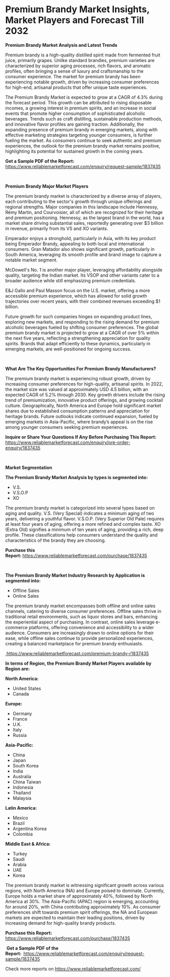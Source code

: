 <p><h1>Premium Brandy Market Insights, Market Players and Forecast Till 2032</h1></p><p><strong>Premium Brandy Market Analysis and Latest Trends</strong></p>
<p><p>Premium brandy is a high-quality distilled spirit made from fermented fruit juice, primarily grapes. Unlike standard brandies, premium varieties are characterized by superior aging processes, rich flavors, and aromatic profiles, often bringing a sense of luxury and craftsmanship to the consumer experience. The market for premium brandy has been experiencing notable growth, driven by increasing consumer preferences for high-end, artisanal products that offer unique taste experiences. </p><p>The Premium Brandy Market is expected to grow at a CAGR of 4.3% during the forecast period. This growth can be attributed to rising disposable incomes, a growing interest in premium spirits, and an increase in social events that promote higher consumption of sophisticated alcoholic beverages. Trends such as craft distilling, sustainable production methods, and innovative flavor profiles are gaining traction. Additionally, the expanding presence of premium brandy in emerging markets, along with effective marketing strategies targeting younger consumers, is further fueling the market. As consumers continue to seek authentic and premium experiences, the outlook for the premium brandy market remains positive, highlighting its potential for sustained growth in the coming years.</p></p>
<p><strong>Get a Sample PDF of the Report:&nbsp;</strong> <a href="https://www.reliablemarketforecast.com/enquiry/request-sample/1837435?utm_campaign=2321&utm_medium=2&utm_source=Github&utm_content=ia&utm_term=08022025&utm_id=premium-brandy">https://www.reliablemarketforecast.com/enquiry/request-sample/1837435</a></p>
<p>&nbsp;</p>
<p><strong>Premium Brandy Major Market Players</strong></p>
<p><p>The premium brandy market is characterized by a diverse array of players, each contributing to the sector's growth through unique offerings and regional strengths. Major companies in this landscape include Hennessy, Rémy Martin, and Courvoisier, all of which are recognized for their heritage and premium positioning. Hennessy, as the largest brand in the world, has a market share driving substantial sales, reportedly generating over $3 billion in revenue, primarily from its VS and XO variants.</p><p>Emperador enjoys a stronghold, particularly in Asia, with its key product being Emperador Brandy, appealing to both local and international consumers. Gran Matador also shows significant growth, particularly in South America, leveraging its smooth profile and brand image to capture a notable market segment.</p><p>McDowell's No. 1 is another major player, leveraging affordability alongside quality, targeting the Indian market. Its VSOP and other variants cater to a broader audience while still emphasizing premium credentials. </p><p>E&J Gallo and Paul Masson focus on the U.S. market, offering a more accessible premium experience, which has allowed for solid growth trajectories over recent years, with their combined revenues exceeding $1 billion.</p><p>Future growth for such companies hinges on expanding product lines, exploring new markets, and responding to the rising demand for premium alcoholic beverages fueled by shifting consumer preferences. The global premium brandy market is projected to grow at a CAGR of over 5% within the next five years, reflecting a strengthening appreciation for quality spirits. Brands that adapt efficiently to these dynamics, particularly in emerging markets, are well-positioned for ongoing success.</p></p>
<p>&nbsp;</p>
<p><strong>What Are The Key Opportunities For Premium Brandy Manufacturers?</strong></p>
<p><p>The premium brandy market is experiencing robust growth, driven by increasing consumer preferences for high-quality, artisanal spirits. In 2022, the market size was valued at approximately USD 4.5 billion, with an expected CAGR of 5.2% through 2030. Key growth drivers include the rising trend of premiumization, innovative product offerings, and growing cocktail culture. Geographically, North America and Europe hold significant market shares due to established consumption patterns and appreciation for heritage brands. Future outlooks indicate continued expansion, fueled by emerging markets in Asia-Pacific, where brandy’s appeal is on the rise among younger consumers seeking premium experiences.</p></p>
<p><strong>Inquire or Share Your Questions If Any Before Purchasing This Report:</strong> <a href="https://www.reliablemarketforecast.com/enquiry/pre-order-enquiry/1837435?utm_campaign=2321&utm_medium=2&utm_source=Github&utm_content=ia&utm_term=08022025&utm_id=premium-brandy">https://www.reliablemarketforecast.com/enquiry/pre-order-enquiry/1837435</a></p>
<p>&nbsp;</p>
<p><strong>Market Segmentation</strong></p>
<p><strong>The Premium Brandy Market Analysis by types is segmented into:</strong></p>
<p><ul><li>V.S.</li><li>V.S.O.P</li><li>XO</li></ul></p>
<p><p>The premium brandy market is categorized into several types based on aging and quality. V.S. (Very Special) indicates a minimum aging of two years, delivering a youthful flavor. V.S.O.P. (Very Superior Old Pale) requires at least four years of aging, offering a more refined and complex taste. XO (Extra Old) signifies a minimum of ten years of aging, providing a rich, deep profile. These classifications help consumers understand the quality and characteristics of the brandy they are choosing.</p></p>
<p><strong>Purchase this Report:&nbsp;</strong><a href="https://www.reliablemarketforecast.com/purchase/1837435?utm_campaign=2321&utm_medium=2&utm_source=Github&utm_content=ia&utm_term=08022025&utm_id=premium-brandy">https://www.reliablemarketforecast.com/purchase/1837435</a></p>
<p>&nbsp;</p>
<p><strong>The Premium Brandy Market Industry Research by Application is segmented into:</strong></p>
<p><ul><li>Offline Sales</li><li>Online Sales</li></ul></p>
<p><p>The premium brandy market encompasses both offline and online sales channels, catering to diverse consumer preferences. Offline sales thrive in traditional retail environments, such as liquor stores and bars, enhancing the experiential aspect of purchasing. In contrast, online sales leverage e-commerce platforms, offering convenience and accessibility to a wider audience. Consumers are increasingly drawn to online options for their ease, while offline sales continue to provide personalized experiences, creating a balanced marketplace for premium brandy enthusiasts.</p></p>
<p><a href="https://www.reliablemarketforecast.com/premium-brandy-r1837435?utm_campaign=2321&utm_medium=2&utm_source=Github&utm_content=ia&utm_term=08022025&utm_id=premium-brandy">&nbsp;https://www.reliablemarketforecast.com/premium-brandy-r1837435</a></p>
<p><strong>In terms of Region, the Premium Brandy Market Players available by Region are:</strong></p>
<p>
    <p> <strong> North America: </strong>
        <ul>
            <li>United States</li>
            <li>Canada</li>
        </ul>
        </p> 
    <p> <strong> Europe: </strong>
        <ul>
            <li>Germany</li>
            <li>France</li>
            <li>U.K.</li>
            <li>Italy</li>
            <li>Russia</li>
        </ul>
        </p> 
    <p> <strong> Asia-Pacific: </strong>
        <ul>
            <li>China</li>
            <li>Japan</li>
            <li>South Korea</li>
            <li>India</li>
            <li>Australia</li>
            <li>China Taiwan</li>
            <li>Indonesia</li>
            <li>Thailand</li>
            <li>Malaysia</li>
        </ul>
        </p> 
    <p> <strong> Latin America: </strong>
        <ul>
            <li>Mexico</li>
            <li>Brazil</li>
            <li>Argentina Korea</li>
            <li>Colombia</li>
        </ul>
        </p> 
    <p> <strong> Middle East & Africa: </strong>
        <ul>
            <li>Turkey</li>
            <li>Saudi</li>
            <li>Arabia</li>
            <li>UAE</li>
            <li>Korea</li>
        </ul>
    </p>
    </p>
<p><p>The premium brandy market is witnessing significant growth across various regions, with North America (NA) and Europe poised to dominate. Currently, Europe holds a market share of approximately 40%, followed by North America at 30%. The Asia-Pacific (APAC) region is emerging, accounting for around 20%, with China contributing approximately 10%. As consumer preferences shift towards premium spirit offerings, the NA and European markets are expected to maintain their leading positions, driven by increasing demand for high-quality brandy products.</p></p>
<p><strong>Purchase this Report: </strong><a href="https://www.reliablemarketforecast.com/purchase/1837435?utm_campaign=2321&utm_medium=2&utm_source=Github&utm_content=ia&utm_term=08022025&utm_id=premium-brandy">https://www.reliablemarketforecast.com/purchase/1837435</a></p>
<p>&nbsp;<strong>Get a Sample PDF of the Report:&nbsp;&nbsp;</strong><a href="https://www.reliablemarketforecast.com/enquiry/request-sample/1837435?utm_campaign=2321&utm_medium=2&utm_source=Github&utm_content=ia&utm_term=08022025&utm_id=premium-brandy">https://www.reliablemarketforecast.com/enquiry/request-sample/1837435</a></p>
<p><strong></strong></p>
<p>Check more reports on <a href="https://www.reliablemarketforecast.com/?utm_campaign=2321&utm_medium=2&utm_source=Github&utm_content=ia&utm_term=08022025&utm_id=premium-brandy">https://www.reliablemarketforecast.com/</a></p>